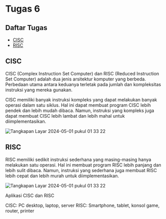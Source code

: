 # Tugas 6

## Daftar Tugas 
- [CISC](https://github.com/zakwanaraffi/SysOP24-3123521030/tree/main/Tugas%206#cisc)
- [RISC](https://github.com/zakwanaraffi/SysOP24-3123521030/tree/main/Tugas%206#risc)

## CISC
CISC (Complex Instruction Set Computer) dan RISC (Reduced Instruction Set Computer) adalah dua jenis arsitektur komputer yang berbeda. Perbedaan utama antara keduanya terletak pada jumlah dan kompleksitas instruksi yang mereka gunakan.

CISC memiliki banyak instruksi kompleks yang dapat melakukan banyak operasi dalam satu siklus. Hal ini dapat membuat program CISC lebih pendek dan lebih mudah dibaca. Namun, instruksi yang kompleks juga dapat membuat CISC lebih lambat dan lebih mahal untuk diimplementasikan.

![Tangkapan Layar 2024-05-01 pukul 01 33 22](https://github.com/zakwanaraffi/SysOP24-3123521030/assets/160553582/061b5024-e94c-4bdc-ba7d-5bd36f9f6991)


## RISC
RISC memiliki sedikit instruksi sederhana yang masing-masing hanya melakukan satu operasi. Hal ini membuat program RISC lebih panjang dan lebih sulit dibaca. Namun, instruksi yang sederhana juga membuat RISC lebih cepat dan lebih murah untuk diimplementasikan.

![Tangkapan Layar 2024-05-01 pukul 01 33 22](https://github.com/zakwanaraffi/SysOP24-3123521030/assets/160553582/16cee504-dfb0-4ee9-8d7d-7c279a396908)

Aplikasi CISC dan RISC

CISC: PC desktop, laptop, server
RISC: Smartphone, tablet, konsol game, router, printer

